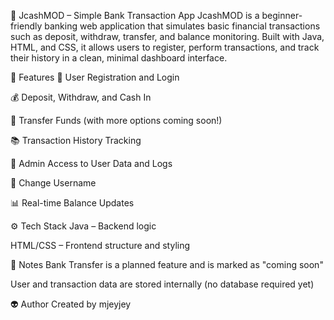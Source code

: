 💸 JcashMOD – Simple Bank Transaction App
JcashMOD is a beginner-friendly banking web application that simulates basic financial transactions such as deposit, withdraw, transfer, and balance monitoring. Built with Java, HTML, and CSS, it allows users to register, perform transactions, and track their history in a clean, minimal dashboard interface.

🚀 Features
  👤 User Registration and Login
   
  💰 Deposit, Withdraw, and Cash In
  
  🔁 Transfer Funds (with more options coming soon!)
  
  📚 Transaction History Tracking
  
  🔐 Admin Access to User Data and Logs
  
  📝 Change Username
  
  📊 Real-time Balance Updates

⚙️ Tech Stack
  Java – Backend logic
  
  HTML/CSS – Frontend structure and styling

📌 Notes
  Bank Transfer is a planned feature and is marked as "coming soon"

  User and transaction data are stored internally (no database required yet)
  
👽 Author
Created by mjeyjey

